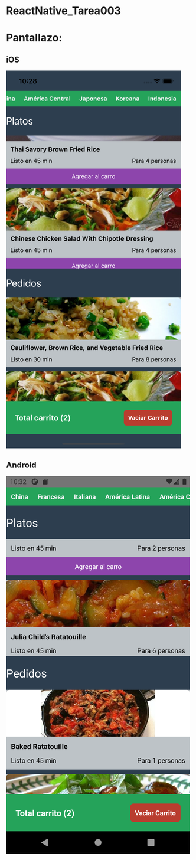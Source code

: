 # ReactNative_Tarea003

# Pantallazo:

## iOS

![Screenshot](screenshot/iOS.png)

## Android

![Screenshot](screenshot/Android.png)

